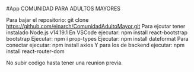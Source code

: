 #App COMUNIDAD PARA ADULTOS MAYORES

Para bajar el repositorio:
  git clone https://github.com/einarch/ComunidadAdultoMayor.git
Para ejcutar tener instalado Node.js v14.19.1
En VSCode ejecutar:
  npm install react-bootstrap bootstrap
Ejecutar:
  npm i prop-types
Ejecutar:
  npm install dateformat
Para conectar ejecutar:
  npm install axios
Y para los de backend ejecutar:
  npm install react-router-dom
  
No subir codigo hasta tener una reunion previa.
